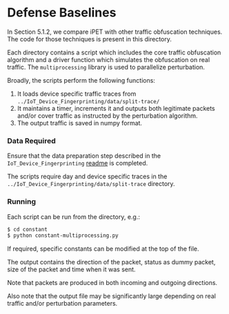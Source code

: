# Defense Baselines

In Section 5.1.2, we compare iPET with other traffic obfuscation techniques. The code for those techniques is present in this directory.

Each directory contains a script which includes the core traffic obfuscation algorithm and a driver function which simulates the obfuscation on real traffic. The `multiprocessing` library is used to parallelize perturbation.

Broadly, the scripts perform the following functions:
1. It loads device specific traffic traces from `../IoT_Device_Fingerprinting/data/split-trace/`
2. It maintains a timer, increments it and outputs both legitimate packets and/or cover traffic as instructed by the perturbation algorithm.
3. The output traffic is saved in numpy format.

### Data Required
Ensure that the data preparation step described in the `IoT_Device_Fingerprinting` [readme](../IoT_Device_Fingerprinting/README.md) is completed.

The scripts require day and device specific traces in the `../IoT_Device_Fingerprinting/data/split-trace` directory.

### Running
Each script can be run from the directory, e.g.:

```sh
$ cd constant
$ python constant-multiprocessing.py
```

If required, specific constants can be modified at the top of the file.

The output contains the direction of the packet, status as dummy packet, size of the packet and time when it was sent.

Note that packets are produced in both incoming and outgoing directions.

Also note that the output file may be significantly large depending on real traffic and/or perturbation parameters.
